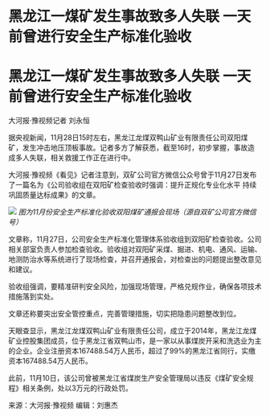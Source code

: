# 黑龙江一煤矿发生事故致多人失联 一天前曾进行安全生产标准化验收

# 黑龙江一煤矿发生事故致多人失联 一天前曾进行安全生产标准化验收

大河报·豫视频记者 刘永恒

据央视新闻，11月28日15时左右，黑龙江龙煤双鸭山矿业有限责任公司双阳煤矿，发生冲击地压顶板事故。记者多方了解获悉，截至16时，初步掌握，事故造成多人失联，相关救援工作正在进行中。

大河报·豫视频《看见》记者注意到，双矿公司官方微信公众号曾于11月27日发布了一篇名为《公司验收组在双阳矿检查验收时强调：提升正规化专业化水平
持续巩固质量达标成果》的文章。

![](https://inews.gtimg.com/om_bt/OK4bsY7AbIQ58dQ7cxb_DqTIJF78TPpd7FY6KN_vT9GqMAA/1000)
_图为11月份安全生产标准化验收双阳煤矿通报会现场（源自双矿公司官方微信号）_

文章称，11月27日，公司安全生产标准化管理体系验收组到双阳矿检查验收。公司相关部室负责人参加检查验收。验收组对双阳矿采煤、掘进、机电、通风、运输、地测防治水等系统进行了现场检查，并召开通报会，对检查出的问题提出整改意见和建议。

验收组强调，要精准研判安全风险，加强现场管理，严格兑规作业，确保各项技术措施落到实处。

文章还称要突出安全管控重点，完善管理措施，切实把隐患问题整改到位。

天眼查显示，黑龙江龙煤双鸭山矿业有限责任公司，成立于2014年，黑龙江龙煤矿业控股集团成员，位于黑龙江省双鸭山市，是一家以从事煤炭开采和洗选业为主的企业。企业注册资本167488.54万人民币，超过了99%的黑龙江省同行，实缴资本167488.54万人民币。

此前，11月10日，该公司曾被黑龙江省煤炭生产安全管理局以违反《煤矿安全规程》相关条例，处以3万元的行政处罚。

来源：大河报·豫视频 编辑：刘惠杰

